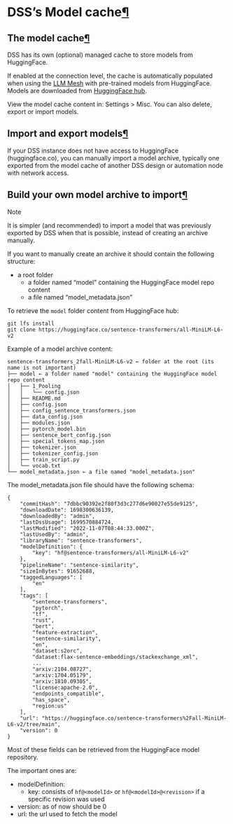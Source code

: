 DSS’s Model cache[¶](#dss-s-model-cache "Permalink to this heading")
====================================================================



The model cache[¶](#the-model-cache "Permalink to this heading")
----------------------------------------------------------------


DSS has its own (optional) managed cache to store models from HuggingFace.


If enabled at the connection level, the cache is automatically populated when using the [LLM Mesh](huggingface-models.html) with pre\-trained models from HuggingFace.
Models are downloaded from [HuggingFace hub](https://huggingface.co/models).


View the model cache content in: Settings \> Misc. You can also delete, export or import models.




Import and export models[¶](#import-and-export-models "Permalink to this heading")
----------------------------------------------------------------------------------


If your DSS instance does not have access to HuggingFace (huggingface.co), you can manually import a model archive, typically one exported from the model cache of another DSS design or automation node with network access.




Build your own model archive to import[¶](#build-your-own-model-archive-to-import "Permalink to this heading")
--------------------------------------------------------------------------------------------------------------



Note


It is simpler (and recommended) to import a model that was previously exported by DSS
when that is possible, instead of creating an archive manually.



If you want to manually create an archive it should contain the following structure:


* a root folder
	+ a folder named “model” containing the HuggingFace model repo content
	+ a file named “model\_metadata.json”


To retrieve the `model` folder content from HuggingFace hub:



```
git lfs install
git clone https://huggingface.co/sentence-transformers/all-MiniLM-L6-v2

```


Example of a model archive content:



```
sentence-transformers_2fall-MiniLM-L6-v2 ← folder at the root (its name is not important)
├── model ← a folder named "model" containing the HuggingFace model repo content
│   ├── 1_Pooling
│   │   └── config.json
│   ├── README.md
│   ├── config.json
│   ├── config_sentence_transformers.json
│   ├── data_config.json
│   ├── modules.json
│   ├── pytorch_model.bin
│   ├── sentence_bert_config.json
│   ├── special_tokens_map.json
│   ├── tokenizer.json
│   ├── tokenizer_config.json
│   ├── train_script.py
│   └── vocab.txt
└── model_metadata.json ← a file named "model_metadata.json"

```


The model\_metadata.json file should have the following schema:



```
{
    "commitHash": "7dbbc90392e2f80f3d3c277d6e90027e55de9125",
    "downloadDate": 1698300636139,
    "downloadedBy": "admin",
    "lastDssUsage": 1699570884724,
    "lastModified": "2022-11-07T08:44:33.000Z",
    "lastUsedBy": "admin",
    "libraryName": "sentence-transformers",
    "modelDefinition": {
        "key": "hf@sentence-transformers/all-MiniLM-L6-v2"
    },
    "pipelineName": "sentence-similarity",
    "sizeInBytes": 91652688,
    "taggedLanguages": [
        "en"
    ],
    "tags": [
        "sentence-transformers",
        "pytorch",
        "tf",
        "rust",
        "bert",
        "feature-extraction",
        "sentence-similarity",
        "en",
        "dataset:s2orc",
        "dataset:flax-sentence-embeddings/stackexchange_xml",
        ...
        "arxiv:2104.08727",
        "arxiv:1704.05179",
        "arxiv:1810.09305",
        "license:apache-2.0",
        "endpoints_compatible",
        "has_space",
        "region:us"
    ],
    "url": "https://huggingface.co/sentence-transformers%2Fall-MiniLM-L6-v2/tree/main",
    "version": 0
}

```


Most of these fields can be retrieved from the HuggingFace model repository.


The important ones are:


* modelDefinition:
	+ key: consists of `hf@<modelId>` or `hf@<modelId>@<revision>` if a specific revision was used
* version: as of now should be 0
* url: the url used to fetch the model
